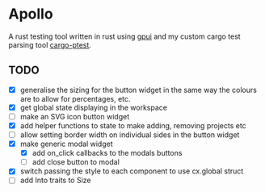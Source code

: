# Apollo

A rust testing tool written in rust using [gpui](https://gpui.rs) and my custom cargo test parsing tool [cargo-ptest](https://crates.io/crates/cargo-ptest/1.0.1).

## TODO
 - [x] generalise the sizing for the button widget in the same way the colours are to allow for percentages, etc.
 - [x] get global state displaying in the workspace
 - [ ] make an SVG icon button widget
 - [x] add helper functions to state to make adding, removing projects etc
 - [ ] allow setting border width on individual sides in the button widget
 - [x] make generic modal widget
   - [x] add on_click callbacks to the modals buttons
   - [ ] add close button to modal
 - [x] switch passing the style to each component to use cx.global struct
 - [ ] add Into traits to Size